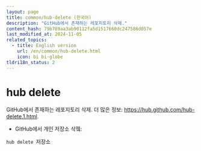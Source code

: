 ```yaml
---
layout: page
title: common/hub-delete (한국어)
description: "GitHub에서 존재하는 레포지토리 삭제."
content_hash: 79b789aa3ab90112fa5d1517660dc247586d057e
last_modified_at: 2024-11-05
related_topics:
  - title: English version
    url: /en/common/hub-delete.html
    icon: bi bi-globe
tldri18n_status: 2
---
```

# hub delete

GitHub에서 존재하는 레포지토리 삭제.
더 많은 정보: <https://hub.github.com/hub-delete.1.html>.

- GitHub에서 개인 저장소 삭젴:

`hub delete `<span class="tldr-var badge badge-pill bg-dark-lm bg-white-dm text-white-lm text-dark-dm font-weight-bold">저장소</span>

